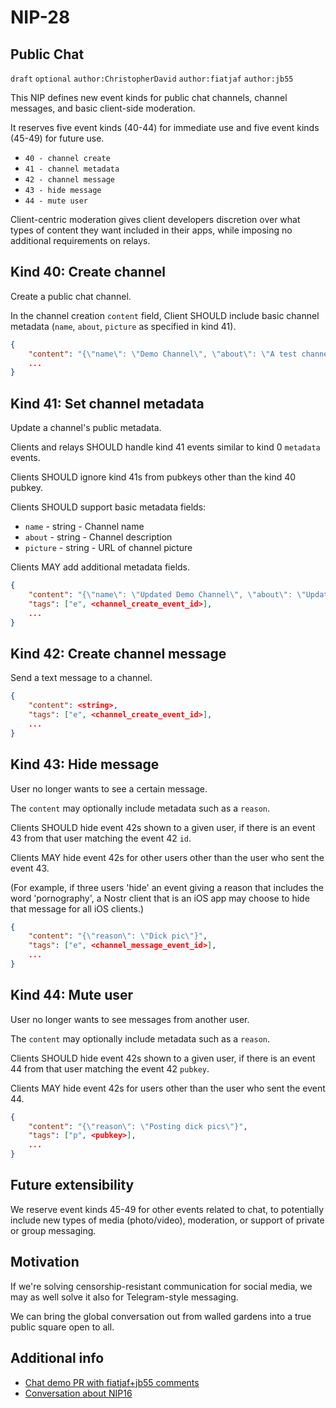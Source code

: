 
NIP-28
======

Public Chat
-----------

`draft` `optional` `author:ChristopherDavid` `author:fiatjaf` `author:jb55`

This NIP defines new event kinds for public chat channels, channel messages, and basic client-side moderation.

It reserves five event kinds (40-44) for immediate use and five event kinds (45-49) for future use.

- `40 - channel create`
- `41 - channel metadata`
- `42 - channel message`
- `43 - hide message`
- `44 - mute user`

Client-centric moderation gives client developers discretion over what types of content they want included in their apps, while imposing no additional requirements on relays.

## Kind 40: Create channel

Create a public chat channel.

In the channel creation `content` field, Client SHOULD include basic channel metadata (`name`, `about`, `picture` as specified in kind 41).

```json
{
    "content": "{\"name\": \"Demo Channel\", \"about\": \"A test channel.\", \"picture\": \"https://placekitten.com/200/200\"}",
    ...
}
```


## Kind 41: Set channel metadata

Update a channel's public metadata.

Clients and relays SHOULD handle kind 41 events similar to kind 0 `metadata` events.

Clients SHOULD ignore kind 41s from pubkeys other than the kind 40 pubkey.

Clients SHOULD support basic metadata fields:

- `name` - string - Channel name
- `about` - string - Channel description
- `picture` - string - URL of channel picture

Clients MAY add additional metadata fields.

```json
{
    "content": "{\"name\": \"Updated Demo Channel\", \"about\": \"Updating a test channel.\", \"picture\": \"https://placekitten.com/201/201\"}",
    "tags": ["e", <channel_create_event_id>],
    ...
}
```


## Kind 42: Create channel message

Send a text message to a channel.

```json
{
    "content": <string>,
    "tags": ["e", <channel_create_event_id>],
    ...
}
```

## Kind 43: Hide message

User no longer wants to see a certain message.

The `content` may optionally include metadata such as a `reason`.

Clients SHOULD hide event 42s shown to a given user, if there is an event 43 from that user matching the event 42 `id`.

Clients MAY hide event 42s for other users other than the user who sent the event 43.

(For example, if three users 'hide' an event giving a reason that includes the word 'pornography', a Nostr client that is an iOS app may choose to hide that message for all iOS clients.)

```json
{
    "content": "{\"reason\": \"Dick pic\"}",
    "tags": ["e", <channel_message_event_id>],
    ...
}
```

## Kind 44: Mute user

User no longer wants to see messages from another user.

The `content` may optionally include metadata such as a `reason`.

Clients SHOULD hide event 42s shown to a given user, if there is an event 44 from that user matching the event 42 `pubkey`.

Clients MAY hide event 42s for users other than the user who sent the event 44.

```json
{
    "content": "{\"reason\": \"Posting dick pics\"}",
    "tags": ["p", <pubkey>],
    ...
}
```

Future extensibility
--------------------

We reserve event kinds 45-49 for other events related to chat, to potentially include new types of media (photo/video), moderation, or support of private or group messaging.


Motivation
----------
If we're solving censorship-resistant communication for social media, we may as well solve it also for Telegram-style messaging.

We can bring the global conversation out from walled gardens into a true public square open to all.


Additional info
---------------

- [Chat demo PR with fiatjaf+jb55 comments](https://github.com/ArcadeCity/arcade/pull/28)
- [Conversation about NIP16](https://t.me/nostr_protocol/29566)
